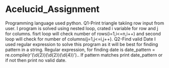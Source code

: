 # Acelucid_Assignment
Programming language used python.
Q1-Print triangle takiing row input from user.
I program is solved using nested loop, crated i variable for row and j for columns.
fisrt loop will check number of rows(i=1,i<=n,i++) and second loop will check for number of columns(j=1,j<=i,j++).
Q2-Find valid Date
I used regular expression to solve this program as it will be best for finding pattern in a string.
Regular expression, for finding date is date_pattern = re.compile(r'(\d{2})(\d{2})(\d{4})')..
If pattern matches print date_pattern or if not then print no valid date.

